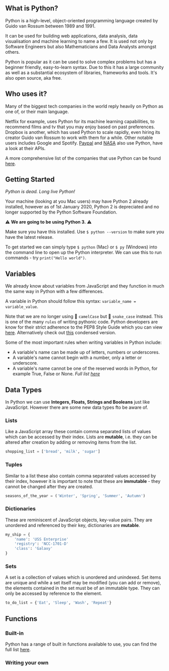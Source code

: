 ## What is Python?

Python is a high-level, object-oriented programming language created by Guido van Rossum between 1989 and 1991.

It can be used for building web applications, data analysis, data visualisation and machine learning to name a few. It is used not only by Software Engineers but also Mathematicians and Data Analysts amongst others.

Python is popular as it can be used to solve complex problems but has a beginner friendly, easy-to-learn syntax. Due to this it has a large community as well as a substantial ecosystem of libraries, frameworks and tools. It's also open source, aka free.

## Who uses it?

Many of the biggest tech companies in the world reply heavily on Python as one of, or their main language.

Netflix for example, uses Python for its machine learning capabilities, to recommend films and tv that you may enjoy based on past preferences. Dropbox is another, which has used Python to scale rapidly, even hiring its creator Guido van Rossum to work with them for a while. Other notable users includes Google and Spotify. [Paypal](https://github.com/paypal/Checkout-Python-SDK) and [NASA](https://github.com/nasa/apod-api) also use Python, have a look at their APIs.

A more comprehensive list of the companies that use Python can be found [here](https://stackshare.io/python).

## Getting Started

_Python is dead. Long live Python!_

Your machine (looking at you Mac users) may have Python 2 already installed, however as of 1st January 2020, Python 2 is depreciated and no longer supported by the Python Software Foundation. 

⚠️ **We are going to be using Python 3.** ⚠️

Make sure you have this installed. Use `$ python --version` to make sure you have the latest release.

To get started we can simply type `$ python` (Mac) or `$ py` (Windows) into the command line to open up the Python interpreter. We can use this to run commands - try `print("Hello world")`.

## Variables

We already know about variables from JavaScript and they function in much the same way in Python with a few differences.

A variable in Python should follow this syntax: `variable_name = variable_value`.

Note that we are no longer using 🐪 `camelCase` but 🐍 `snake_case` instead. This is one of the many `rules` of writing pythonic code. Python developers are know for their strict adherence to the PEP8 Style Guide which you can view [here](https://www.python.org/dev/peps/pep-0008/#a-foolish-consistency-is-the-hobgoblin-of-little-minds). Alternatively check out [this](https://realpython.com/python-pep8/) condensed version. 

Some of the most important rules when writing variables in Python include:
* A variable's name can be made up of letters, numbers or underscores.
* A variable's name cannot begin with a number, only a letter or underscore.
* A variable's name cannot be one of the reserved words in Python, for example True, False or None. _Full list [here](https://www.programiz.com/python-programming/keyword-list)_

## Data Types

In Python we can use **Integers, Floats, Strings and Booleans** just like JavaScript. However there are some new data types fto be aware of.

### Lists 

Like a JavaScript array these contain comma separated lists of values which can be accessed by their index. Lists are **mutable**, i.e. they can be altered after creation by adding or removing items from the list.

```python
shopping_list = ['bread', 'milk', 'sugar']
```

### Tuples

Similar to a list these also contain comma separated values accessed by their index, however it is important to note that these are **immutable** - they cannot be changed after they are created.

```python
seasons_of_the_year = ('Winter', 'Spring', 'Summer', 'Autumn')
```

### Dictionaries

These are reminiscent of JavaScript objects, key-value pairs. They are unordered and referenced by their key, dictionaries are **mutable**.

```python
my_ship = {
    'name': 'USS Enterprise'
    'registry': 'NCC-1701-D'
    'class': 'Galaxy'
}
```

### Sets

A set is a collection of values which is unordered and unindexed. Set items are unique and while a set itself may be modified (you can add or remove), the elements contained in the set must be of an immutable type. They can only be accessed by reference to the element.

```python
to_do_list = {'Eat', 'Sleep', 'Wash', 'Repeat'}
```

## Functions

### Built-in

Python has a range of built in functions available to use, you can find the full list [here](https://docs.python.org/3/library/functions.html#len).

### Writing your own

